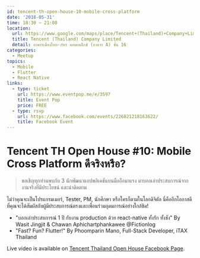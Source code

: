 ```yaml
---
id: tencent-th-open-house-10-mobile-cross-platform
date: '2018-05-31'
time: 18:30 ~ 21:00
location:
  url: https://www.google.com/maps/place/Tencent+(Thailand)+Company+Limited/@13.7871852,100.5723683,17z/data=!3m1!4b1!4m5!3m4!1s0x30e29dd2d7bef373:0xda2e847cc72274b4!8m2!3d13.7871852!4d100.574557
  title: Tencent (Thailand) Company Limited
  detail: อาคารเมืองไทย-ภัทร คอมเพล็กซ์ (อาคาร A) ชั้น 16
categories:
  - Meetup
topics:
  - Mobile
  - Flutter
  - React Native
links:
  - type: ticket
    url: https://www.eventpop.me/e/3597
    title: Event Pop
    price: FREE
  - type: rsvp
    url: https://www.facebook.com/events/226021218163622/
    title: Facebook Event
---
```


# Tencent TH Open House #10: Mobile Cross Platform ดีจริงหรือ?

> ขอเชิญทุกท่านพบกับ 3 นักพัฒนาแอปพลิเคชันบนมือถือมาแรง มาบอกเล่าประสบการณ์จากงานจริงที่มีประโยชน์ และน่าติดตาม

ไม่ว่าคุณจะเป็นโปรแกรมเมอร์, Tester, PM, นักศึกษา หรือใครก็ตามในโลกดิจิตัล
นี่คืออีกโอกาสดีที่คุณจะได้สัมผัสกับผู้มีประสบการณ์ตรงและเพื่อนร่วมอุดมการณ์อย่างใกล้ชิด!

* "บอกเล่าประสบการณ์ 1 ปี กับงาน production ด้วย react-native ทั้งรัก ทั้งชัง" By Wasit Jingjit & Chawan Aphichartphankawee @Fictionlog
* "Fast? Fun? Flutter!" By Phoomparin Mano, Full-Stack Developer, iTAX Thailand

Live video is available on [Tencent Thailand Open House Facebook Page](https://www.facebook.com/TencentTHOpenHouse/).
